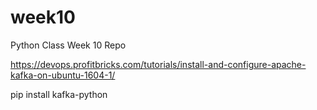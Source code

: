 # week10
Python Class Week 10 Repo

https://devops.profitbricks.com/tutorials/install-and-configure-apache-kafka-on-ubuntu-1604-1/

pip install kafka-python

